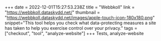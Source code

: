 +++
date = 2022-12-01T15:27:53.238Z
title = "Webbkoll"
link = "https://webbkoll.dataskydd.net/"
thumbnail = "https://webbkoll.dataskydd.net/images/apple-touch-icon-180x180.png"
snippet="This tool helps you check what data-protecting measures a site has taken to help you exercise control over your privacy."
tags = ["checkout", "tool", "analyze-website"]
+++
Tests, analyze-website
